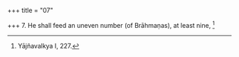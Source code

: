 +++
title = "07"

+++
7. He shall feed an uneven number (of Brāhmaṇas), at least nine, [^6] 


[^6]:  Yājñavalkya I, 227.

